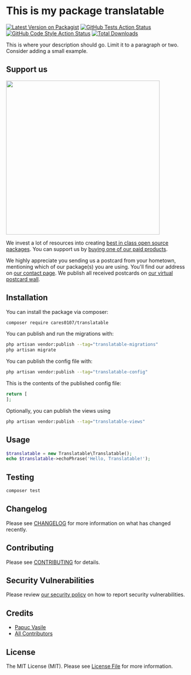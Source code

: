 # This is my package translatable

[![Latest Version on Packagist](https://img.shields.io/packagist/v/cares0107/translatable.svg?style=flat-square)](https://packagist.org/packages/cares0107/translatable)
[![GitHub Tests Action Status](https://img.shields.io/github/actions/workflow/status/cares0107/translatable/run-tests.yml?branch=main&label=tests&style=flat-square)](https://github.com/cares0107/translatable/actions?query=workflow%3Arun-tests+branch%3Amain)
[![GitHub Code Style Action Status](https://img.shields.io/github/actions/workflow/status/cares0107/translatable/fix-php-code-style-issues.yml?branch=main&label=code%20style&style=flat-square)](https://github.com/cares0107/translatable/actions?query=workflow%3A"Fix+PHP+code+style+issues"+branch%3Amain)
[![Total Downloads](https://img.shields.io/packagist/dt/cares0107/translatable.svg?style=flat-square)](https://packagist.org/packages/cares0107/translatable)

This is where your description should go. Limit it to a paragraph or two. Consider adding a small example.

## Support us

[<img src="https://github-ads.s3.eu-central-1.amazonaws.com/translatable.jpg?t=1" width="419px" />](https://spatie.be/github-ad-click/translatable)

We invest a lot of resources into creating [best in class open source packages](https://spatie.be/open-source). You can support us by [buying one of our paid products](https://spatie.be/open-source/support-us).

We highly appreciate you sending us a postcard from your hometown, mentioning which of our package(s) you are using. You'll find our address on [our contact page](https://spatie.be/about-us). We publish all received postcards on [our virtual postcard wall](https://spatie.be/open-source/postcards).

## Installation

You can install the package via composer:

```bash
composer require cares0107/translatable
```

You can publish and run the migrations with:

```bash
php artisan vendor:publish --tag="translatable-migrations"
php artisan migrate
```

You can publish the config file with:

```bash
php artisan vendor:publish --tag="translatable-config"
```

This is the contents of the published config file:

```php
return [
];
```

Optionally, you can publish the views using

```bash
php artisan vendor:publish --tag="translatable-views"
```

## Usage

```php
$translatable = new Translatable\Translatable();
echo $translatable->echoPhrase('Hello, Translatable!');
```

## Testing

```bash
composer test
```

## Changelog

Please see [CHANGELOG](CHANGELOG.md) for more information on what has changed recently.

## Contributing

Please see [CONTRIBUTING](CONTRIBUTING.md) for details.

## Security Vulnerabilities

Please review [our security policy](../../security/policy) on how to report security vulnerabilities.

## Credits

- [Papuc Vasile](https://github.com/CaReS0107)
- [All Contributors](../../contributors)

## License

The MIT License (MIT). Please see [License File](LICENSE.md) for more information.
